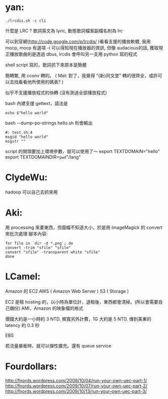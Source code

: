 



# yan:



    ./lrcdis.sh -c cli


什麼是 LRC ?  歌詞英文為 lyric, 動態歌詞檔案副檔名則為 lrc

可以到官網(<http://code.google.com/p/lrcdis/>  )看看支援的播放軟體,  我用 mocp, mocp 有選項 -i 可以得知現在播放器的資訊, 但像 audacious的話, 獲取現正播放歌曲則是透過 dbus, lrcdis 會呼叫另一支用 python 寫的程式

shell script 寫的，歌詞抓下來原本是簡體

簡轉繁, 用 cconv 轉的。
( Mat: 對了，我覺得 "(新)同文堂" 轉的很齊全，或許可以去找看看他所使用的碼表? )

似乎不支援播放程式的快轉 (沒有測過全部播放程式)


bash 內建支援 gettext，語法是


    echo $"hello world"


bash --dump-po-strings hello.sh 則會輸出


    #: test.sh:4
    msgid "hello world"
    msgstr ""


script 的開頭要加上環境參數，就可以使用了～
export TEXTDOMAIN="hello"
export TEXTDOMAINDIR=`pwd`"/lang"

# ClydeWu:

hadoop 可以自己去抓來用

# Aki:

用 processing 來畫東西，但圖檔不知道大小，於是用 ImageMagick 的 convert 來批次處理
腳本內容:


    for file in `dir -d *.png`; do
    convert -trim "sfile" "sfile"
    convert "sfile" -transparent white "sfile"
    done


# LCamel:

Amazon 的 EC2
AWS ( Amazon Web Server )
S3 ( Storage )

EC2 是租 hosting 的，以小時為單位計，退租後，東西都會清掉。(所以會需要自己備份)
AMI，Amazon 的映象檔的格式

價錢大約是一小時約 3 NTD.
頻寬另外計費，1G 大約是 5 NTD.
傳到美東的 latency 約 0.3 秒

EBS

若流量暴衝時，就可以彈性擴充。還有 queue service 


# Fourdollars:

<http://fnords.wordpress.com/2009/10/04/run-your-own-uec-part-1/>  
<http://fnords.wordpress.com/2009/10/07/run-your-own-uec-part-2/>  
<http://fnords.wordpress.com/2009/10/13/run-your-own-uec-part-3/>  
